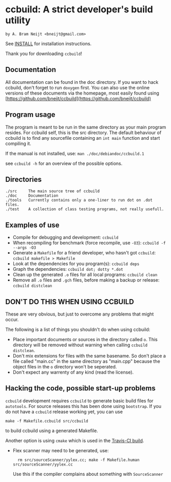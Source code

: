 ccbuild: A strict developer's build utility
===========================================

    by A. Bram Neijt <bneijt@gmail.com>

See [INSTALL](INSTALL) for installation instructions.

Thank you for downloading `ccbuild`!

Documentation
-------------
All documentation can be found in the doc directory. If you want to hack ccbuild, don't forget to run `doxygen` first.
You can also use the online versions of these documents via the homepage, most easily found using [https://github.com/bneijt/ccbuild](https://github.com/bneijt/ccbuild)


Program usage
-------------
The program is meant to be run in the same directory as your main program resides.
For ccbuild self, this is the src directory.
The default behaviour of ccbuild is to find any sourcefile containing an `int main` function and start compiling it.

If the manual is not installed, use: `man ./doc/debiandoc/ccbuild.1`

see `ccbuild -h` for an overview of the possible options.


Directories
-----------

    ./src     The main source tree of ccbuild
    ./doc     Documentation
    ./tools   Currently contains only a one-liner to run dot on .dot files.
    ./test    A collection of class testing programs, not really usefull.

Examples of use
---------------
* Compile for debugging and development: `ccbuild`
* When recompiling for benchmark (force recompile, use `-O3`):
       `ccbuild -f --args -O3`
* Generate a `Makefile` for a friend developer, who hasn't got `ccbuild`: `ccbuild makefile > Makefile`
* Look at the dependencies for you program(s): `ccbuild deps`
* Graph the dependencies: `ccbuild dot; dotty *.dot`
* Clean up the generated `.o` files for all local programs: `ccbuild clean`
* Remove all `.o` files and `.gch` files, before making a backup or release: `ccbuild distclean`

DON'T DO THIS WHEN USING CCBUILD
--------------------------------
These are very obvious, but just to overcome any problems that might occur.

The following is a list of things you shouldn't do when using ccbuild:

* Place important documents or sources in the directory called `o`.
  This directory will be removed without warning when calling `ccbuild distclean`.
* Don't mix extensions for files with the same basename. So don't place
  a file called "main.cc" in the same directory as "main.cpp" because the
  object files in the `o` directory won't be seperated.
* Don't expect any warrenty of any kind (read the license).

Hacking the code, possible start-up problems
--------------------------------------------

`ccbuild` development requires `ccbuild` to generate basic
build files for `autotools`. For source releases this has
been done using `bootstrap`. If you do not have a `ccbuild`
release working yet, you can use

    make -f Makefile.ccbuild src/ccbuild

to build ccbuild using a generated Makefile.

Another option is using `cmake` which is used in the [Travis-CI build](https://travis-ci.org/bneijt/ccbuild).

* Flex scanner may need to be generated, use:

        rm src/sourceScanner/yylex.cc; make -f Makefile.human src/sourceScanner/yylex.cc

  Use this if the compiler complains about something with `SourceScanner`

